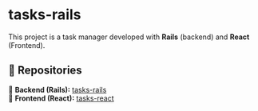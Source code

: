 # tasks-rails

This project is a task manager developed with **Rails** (backend) and **React** (Frontend).

## 📂 Repositories

🔹 **Backend (Rails):** [tasks-rails](https://github.com/nicollinoxx/tasks-rails) \
🔹 **Frontend (React):** [tasks-react](https://github.com/nicollinoxx/tasks-react)
